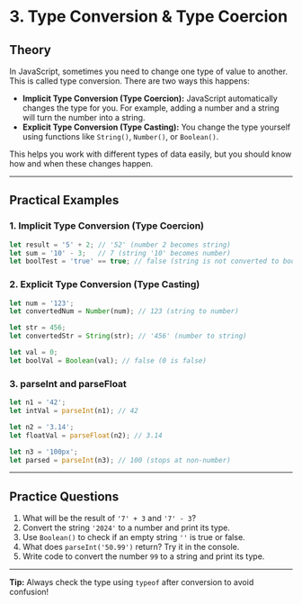 # 3. Type Conversion & Type Coercion

## Theory
In JavaScript, sometimes you need to change one type of value to another. This is called type conversion. There are two ways this happens:

- **Implicit Type Conversion (Type Coercion):** JavaScript automatically changes the type for you. For example, adding a number and a string will turn the number into a string.
- **Explicit Type Conversion (Type Casting):** You change the type yourself using functions like `String()`, `Number()`, or `Boolean()`.

This helps you work with different types of data easily, but you should know how and when these changes happen.

---

## Practical Examples

### 1. Implicit Type Conversion (Type Coercion)
```js
let result = '5' + 2; // '52' (number 2 becomes string)
let sum = '10' - 3;   // 7 (string '10' becomes number)
let boolTest = 'true' == true; // false (string is not converted to boolean)
```

### 2. Explicit Type Conversion (Type Casting)
```js
let num = '123';
let convertedNum = Number(num); // 123 (string to number)

let str = 456;
let convertedStr = String(str); // '456' (number to string)

let val = 0;
let boolVal = Boolean(val); // false (0 is false)
```

### 3. parseInt and parseFloat
```js
let n1 = '42';
let intVal = parseInt(n1); // 42

let n2 = '3.14';
let floatVal = parseFloat(n2); // 3.14

let n3 = '100px';
let parsed = parseInt(n3); // 100 (stops at non-number)
```

---

## Practice Questions
1. What will be the result of `'7' + 3` and `'7' - 3`?
2. Convert the string `'2024'` to a number and print its type.
3. Use `Boolean()` to check if an empty string `''` is true or false.
4. What does `parseInt('50.99')` return? Try it in the console.
5. Write code to convert the number `99` to a string and print its type.

---

**Tip:** Always check the type using `typeof` after conversion to avoid confusion! 